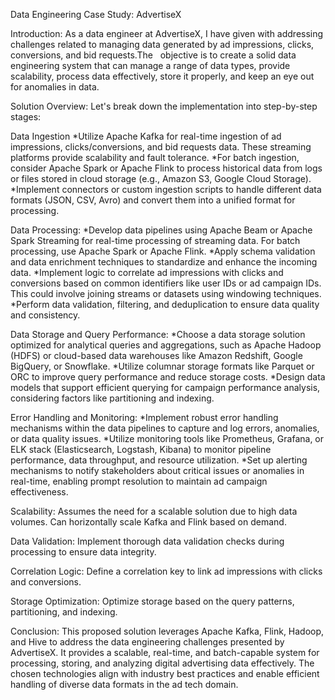 Data Engineering Case Study: AdvertiseX

Introduction:
As a data engineer at AdvertiseX, I have given with addressing challenges related to managing data generated by ad impressions, clicks, conversions, and bid requests.The   objective is to create a solid data engineering system that can manage a range of data types, provide scalability, process data effectively, store it properly, and keep an eye out for anomalies in data.

Solution Overview:
Let's break down the implementation into step-by-step stages:

Data Ingestion
*Utilize Apache Kafka  for real-time ingestion of ad impressions, clicks/conversions, and bid requests data. These streaming platforms provide scalability and fault tolerance.
*For batch ingestion, consider Apache Spark or Apache Flink to process historical data from logs or files stored in cloud storage (e.g., Amazon S3, Google Cloud Storage).
*Implement connectors or custom ingestion scripts to handle different data formats (JSON, CSV, Avro) and convert them into a unified format for processing.

Data Processing:
*Develop data pipelines using Apache Beam or Apache Spark Streaming for real-time processing of streaming data. For batch processing, use Apache Spark or Apache Flink.
*Apply schema validation and data enrichment techniques to standardize and enhance the incoming data.
*Implement logic to correlate ad impressions with clicks and conversions based on common identifiers like user IDs or ad campaign IDs. This could involve joining streams or datasets using windowing techniques.
*Perform data validation, filtering, and deduplication to ensure data quality and consistency.

Data Storage and Query Performance:
*Choose a data storage solution optimized for analytical queries and aggregations, such as Apache Hadoop (HDFS) or cloud-based data warehouses like Amazon Redshift, Google BigQuery, or Snowflake.
*Utilize columnar storage formats like Parquet or ORC to improve query performance and reduce storage costs.
*Design data models that support efficient querying for campaign performance analysis, considering factors like partitioning and indexing.

Error Handling and Monitoring:
*Implement robust error handling mechanisms within the data pipelines to capture and log errors, anomalies, or data quality issues.
*Utilize monitoring tools like Prometheus, Grafana, or ELK stack (Elasticsearch, Logstash, Kibana) to monitor pipeline performance, data throughput, and resource utilization.
*Set up alerting mechanisms to notify stakeholders about critical issues or anomalies in real-time, enabling prompt resolution to maintain ad campaign effectiveness.

Scalability:
Assumes the need for a scalable solution due to high data volumes.
Can horizontally scale Kafka and Flink based on demand.

Data Validation:
Implement thorough data validation checks during processing to ensure data integrity.

Correlation Logic:
Define a correlation key to link ad impressions with clicks and conversions.

Storage Optimization:
Optimize storage based on the query patterns, partitioning, and indexing.

Conclusion:
This proposed solution leverages Apache Kafka, Flink, Hadoop, and Hive to address the data engineering challenges presented by AdvertiseX. It provides a scalable, real-time, and batch-capable system for processing, storing, and analyzing digital advertising data effectively. The chosen technologies align with industry best practices and enable efficient handling of diverse data formats in the ad tech domain.


